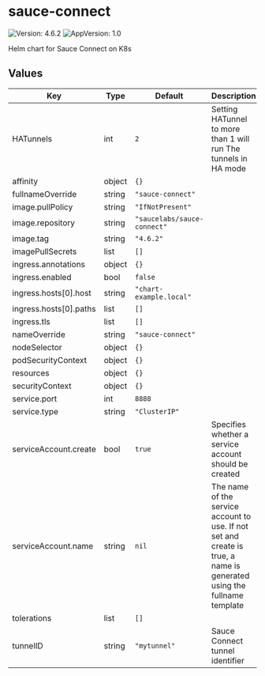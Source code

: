 # sauce-connect

![Version: 4.6.2](https://img.shields.io/badge/Version-4.6.2-informational?style=flat-square) ![AppVersion: 1.0](https://img.shields.io/badge/AppVersion-1.0-informational?style=flat-square)

Helm chart for Sauce Connect on K8s

## Values

| Key | Type | Default | Description |
|-----|------|---------|-------------|
| HATunnels | int | `2` | Setting HATunnel to more than 1 will run The tunnels in HA mode |
| affinity | object | `{}` |  |
| fullnameOverride | string | `"sauce-connect"` |  |
| image.pullPolicy | string | `"IfNotPresent"` |  |
| image.repository | string | `"saucelabs/sauce-connect"` |  |
| image.tag | string | `"4.6.2"` |  |
| imagePullSecrets | list | `[]` |  |
| ingress.annotations | object | `{}` |  |
| ingress.enabled | bool | `false` |  |
| ingress.hosts[0].host | string | `"chart-example.local"` |  |
| ingress.hosts[0].paths | list | `[]` |  |
| ingress.tls | list | `[]` |  |
| nameOverride | string | `"sauce-connect"` |  |
| nodeSelector | object | `{}` |  |
| podSecurityContext | object | `{}` |  |
| resources | object | `{}` |  |
| securityContext | object | `{}` |  |
| service.port | int | `8888` |  |
| service.type | string | `"ClusterIP"` |  |
| serviceAccount.create | bool | `true` | Specifies whether a service account should be created |
| serviceAccount.name | string | `nil` | The name of the service account to use. If not set and create is true, a name is generated using the fullname template |
| tolerations | list | `[]` |  |
| tunnelID | string | `"mytunnel"` | Sauce Connect tunnel identifier |
